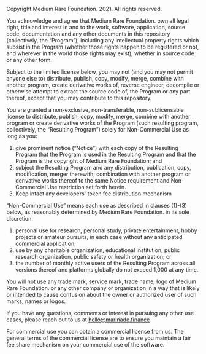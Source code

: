 Copyright Medium Rare Foundation. 2021. All rights reserved.
 
You acknowledge and agree that Medium Rare Foundation. own all legal right, title and interest in and to the work, software, application, source code, documentation and any other documents in this repository (collectively, the “Program”), including any intellectual property rights which subsist in the Program (whether those rights happen to be registered or not, and wherever in the world those rights may exist), whether in source code or any other form.
 
Subject to the limited license below, you may not (and you may not permit anyone else to) distribute, publish, copy, modify, merge, combine with another program, create derivative works of, reverse engineer, decompile or otherwise attempt to extract the source code of, the Program or any part thereof, except that you may contribute to this repository.
 
You are granted a non-exclusive, non-transferable, non-sublicensable license to distribute, publish, copy, modify, merge, combine with another program or create derivative works of the Program (such resulting program, collectively, the “Resulting Program”) solely for Non-Commercial Use as long as you:
 1. give prominent notice (“Notice”) with each copy of the Resulting Program that the Program is used in the Resulting Program and that the Program is the copyright of Medium Rare Foundation; and
 2. subject the Resulting Program and any distribution, publication, copy, modification, merger therewith, combination with another program or derivative works thereof to the same Notice requirement and Non-Commercial Use restriction set forth herein.
 3. Keep intact any developers' token fee distribution mechanism
 
“Non-Commercial Use” means each use as described in clauses (1)-(3) below, as reasonably determined by Medium Rare Foundation. in its sole discretion: 
 1. personal use for research, personal study, private entertainment, hobby projects or amateur pursuits, in each case without any anticipated commercial application;
 2. use by any charitable organization, educational institution, public research organization, public safety or health organization; or
 3. the number of monthly active users of the Resulting Program across all versions thereof and platforms globally do not exceed 1,000 at any time.
 
You will not use any trade mark, service mark, trade name, logo of Medium Rare Foundation. or any other company or organization in a way that is likely or intended to cause confusion about the owner or authorized user of such marks, names or logos.
 
If you have any questions, comments or interest in pursuing any other use cases, please reach out to us at hello@marinade.finance

For commercial use you can obtain a commercial license from us. The general terms of the commercial license are to ensure you maintain a fair fee share mechanism on your commercial use of the software.
